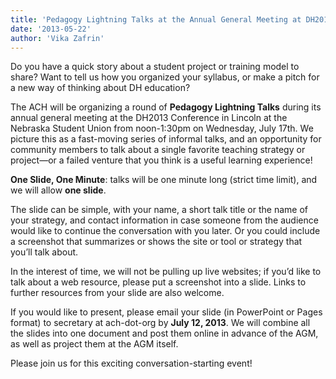 ```yaml
---
title: 'Pedagogy Lightning Talks at the Annual General Meeting at DH2013'
date: '2013-05-22'
author: 'Vika Zafrin'
---
```

Do you have a quick story about a student project or training model to share? Want to tell us how you organized your syllabus, or make a pitch for a new way of thinking about DH education?

The ACH will be organizing a round of **Pedagogy Lightning Talks** during its annual general meeting at the DH2013 Conference in Lincoln at the Nebraska Student Union from noon-1:30pm on Wednesday, July 17th. We picture this as a fast-moving series of informal talks, and an opportunity for community members to talk about a single favorite teaching strategy or project—or a failed venture that you think is a useful learning experience!  

**One Slide, One Minute**: talks will be one minute long (strict time limit), and we will allow **one slide**.

The slide can be simple, with your name, a short talk title or the name of your strategy, and contact information in case someone from the audience would like to continue the conversation with you later. Or you could include a screenshot that summarizes or shows the site or tool or strategy that you’ll talk about.

In the interest of time, we will not be pulling up live websites; if you’d like to talk about a web resource, please put a screenshot into a slide. Links to further resources from your slide are also welcome.

If you would like to present, please email your slide (in PowerPoint or Pages format) to secretary at ach-dot-org by **July 12, 2013**. We will combine all the slides into one document and post them online in advance of the AGM, as well as project them at the AGM itself.

Please join us for this exciting conversation-starting event!
